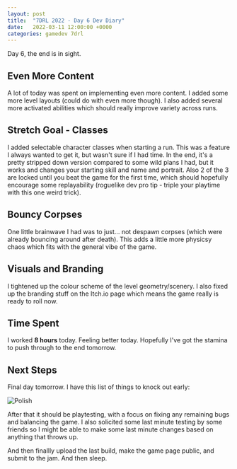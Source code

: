 ```yaml
---
layout: post
title:  "7DRL 2022 - Day 6 Dev Diary"
date:   2022-03-11 12:00:00 +0000
categories: gamedev 7drl
---
```


Day 6, the end is in sight.

## Even More Content

A lot of today was spent on implementing even more content. I added some more level layouts (could do with even more though). I also added several more activated abilities which should really improve variety across runs.

## Stretch Goal - Classes

I added selectable character classes when starting a run. This was a feature I always wanted to get it, but wasn't sure if I had time. In the end, it's a pretty stripped down version compared to some wild plans I had, but it works and changes your starting skill and name and portrait. Also 2 of the 3 are locked until you beat the game for the first time, which should hopefully encourage some replayability (roguelike dev pro tip - triple your playtime with this one weird trick).

## Bouncy Corpses

One little brainwave I had was to just... not despawn corpses (which were already bouncing around after death). This adds a little more physicsy chaos which fits with the general vibe of the game.

## Visuals and Branding

I tightened up the colour scheme of the level geometry/scenery. I also fixed up the branding stuff on the Itch.io page which means the game really is ready to roll now.

## Time Spent

I worked **8 hours** today. Feeling better today. Hopefully I've got the stamina to push through to the end tomorrow.

## Next Steps

Final day tomorrow. I have this list of things to knock out early:

![Polish]({{site.url}}/assets/7drl_2022_final_tasks.png)

After that it should be playtesting, with a focus on fixing any remaining bugs and balancing the game. I also solicited some last minute testing by some friends so I might be able to make some last minute changes based on anything that throws up.

And then finallly upload the last build, make the game page public, and submit to the jam. And then sleep.
